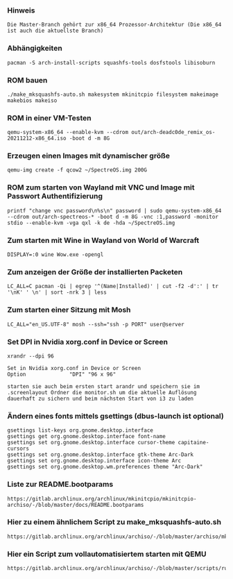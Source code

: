 ### Hinweis
    Die Master-Branch gehört zur x86_64 Prozessor-Architektur (Die x86_64 ist auch die aktuellste Branch)

### Abhängigkeiten
    pacman -S arch-install-scripts squashfs-tools dosfstools libisoburn

### ROM bauen
    ./make_mksquashfs-auto.sh makesystem mkinitcpio filesystem makeimage makebios makeiso

### ROM in einer VM-Testen
    qemu-system-x86_64 --enable-kvm --cdrom out/arch-deadc0de_remix_os-20211212-x86_64.iso -boot d -m 8G

### Erzeugen einen Images mit dynamischer größe
    qemu-img create -f qcow2 ~/SpectreOS.img 200G

### ROM zum starten von Wayland mit VNC und Image mit Passwort Authentifizierung
    printf "change vnc password\n%s\n" password | sudo qemu-system-x86_64 --cdrom out/arch-spectreos-* -boot d -m 8G -vnc :1,password -monitor stdio --enable-kvm -vga qxl -k de -hda ~/SpectreOS.img 

### Zum starten mit Wine in Wayland von World of Warcraft
    DISPLAY=:0 wine Wow.exe -opengl

### Zum anzeigen der Größe der installierten Packeten
    LC_ALL=C pacman -Qi | egrep '^(Name|Installed)' | cut -f2 -d':' | tr '\nK' ' \n' | sort -nrk 3 | less

### Zum starten einer Sitzung mit Mosh
    LC_ALL="en_US.UTF-8" mosh --ssh="ssh -p PORT" user@server

### Set DPI in Nvidia xorg.conf in Device or Screen
    xrandr --dpi 96

    Set in Nvidia xorg.conf in Device or Screen
    Option              "DPI" "96 x 96"

    starten sie auch beim ersten start arandr und speichern sie im .screenlayout Ordner die monitor.sh um die aktuelle Auflösung dauerhaft zu sichern und beim nächsten Start von i3 zu laden

### Ändern eines fonts mittels gsettings (dbus-launch ist optional)
    gsettings list-keys org.gnome.desktop.interface
    gsettings get org.gnome.desktop.interface font-name
    gsettings set org.gnome.desktop.interface cursor-theme capitaine-cursors
    gsettings set org.gnome.desktop.interface gtk-theme Arc-Dark
    gsettings set org.gnome.desktop.interface icon-theme Arc
    gsettings set org.gnome.desktop.wm.preferences theme "Arc-Dark"

### Liste zur README.bootparams
    https://gitlab.archlinux.org/archlinux/mkinitcpio/mkinitcpio-archiso/-/blob/master/docs/README.bootparams

### Hier zu einem ähnlichem Script zu make_mksquashfs-auto.sh
    https://gitlab.archlinux.org/archlinux/archiso/-/blob/master/archiso/mkarchiso

### Hier ein Script zum vollautomatisiertem starten mit QEMU
    https://gitlab.archlinux.org/archlinux/archiso/-/blob/master/scripts/run_archiso.sh
